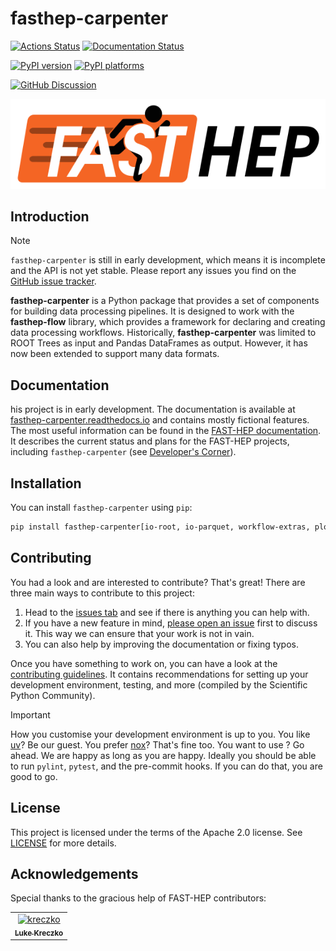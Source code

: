 # fasthep-carpenter

[![Actions Status][actions-badge]][actions-link]
[![Documentation Status][rtd-badge]][rtd-link]

[![PyPI version][pypi-version]][pypi-link]
[![PyPI platforms][pypi-platforms]][pypi-link]

[![GitHub Discussion][github-discussions-badge]][github-discussions-link]

<!-- SPHINX-START -->

<!-- prettier-ignore-start -->
[actions-badge]:            https://github.com/FAST-HEP/fasthep-carpenter/workflows/CI/badge.svg
[actions-link]:             https://github.com/FAST-HEP/fasthep-carpenter/actions

[github-discussions-badge]: https://img.shields.io/static/v1?label=Discussions&message=Ask&color=blue&logo=github
[github-discussions-link]:  https://github.com/FAST-HEP/fasthep/discussions
[pypi-link]:                https://pypi.org/project/fasthep-carpenter/
[pypi-platforms]:           https://img.shields.io/pypi/pyversions/fasthep-carpenter
[pypi-version]:             https://img.shields.io/pypi/v/fasthep-carpenter
[rtd-badge]:                https://readthedocs.org/projects/fasthep-carpenter/badge/?version=latest
[rtd-link]:                 https://fasthep-carpenter.readthedocs.io/en/latest/?badge=latest

[fasthep-logo]: https://raw.githubusercontent.com/FAST-HEP/logos-etc/master/fast-hep-black.png
[fasthep-link]: https://github.com/fast-hep/fasthep
<!-- prettier-ignore-end -->

[![fasthep][fasthep-logo]][fasthep-link]

## Introduction

> [!NOTE]
>
> `fasthep-carpenter` is still in early development, which means it is
> incomplete and the API is not yet stable. Please report any issues you find on
> the
> [GitHub issue tracker](https://github.com/FAST-HEP/fasthep-carpenter/issues).

**fasthep-carpenter** is a Python package that provides a set of components for
building data processing pipelines. It is designed to work with the
**fasthep-flow** library, which provides a framework for declaring and creating
data processing workflows. Historically, **fasthep-carpenter** was limited to
ROOT Trees as input and Pandas DataFrames as output. However, it has now been
extended to support many data formats.

## Documentation

his project is in early development. The documentation is available at
[fasthep-carpenter.readthedocs.io](https://fasthep-carpenter.readthedocs.io/en/latest/)
and contains mostly fictional features. The most useful information can be found
in the [FAST-HEP documentation](https://fast-hep.github.io/). It describes the
current status and plans for the FAST-HEP projects, including
`fasthep-carpenter` (see
[Developer's Corner](https://fast-hep.github.io/developers-corner/)).

## Installation

You can install `fasthep-carpenter` using `pip`:

```bash
pip install fasthep-carpenter[io-root, io-parquet, workflow-extras, plotting]
```

## Contributing

You had a look and are interested to contribute? That's great! There are three
main ways to contribute to this project:

1. Head to the
   [issues tab](https://github.com/FAST-HEP/fasthep-carpenter/issues) and see if
   there is anything you can help with.
2. If you have a new feature in mind,
   [please open an issue](https://github.com/FAST-HEP/fasthep-carpenter/issues/new)
   first to discuss it. This way we can ensure that your work is not in vain.
3. You can also help by improving the documentation or fixing typos.

Once you have something to work on, you can have a look at the
[contributing guidelines](./.github/CONTRIBUTING.md). It contains
recommendations for setting up your development environment, testing, and more
(compiled by the Scientific Python Community).

> [!IMPORTANT]
>
> How you customise your development environment is up to you. You like
> [uv](https://github.com/astral-sh/uv)? Be our guest. You prefer
> [nox](https://nox.thea.codes/en/stable/)? That's fine too. You want to use
> <your custom workflow>? Go ahead. We are happy as long as you are happy.
> Ideally you should be able to run `pylint`, `pytest`, and the pre-commit
> hooks. If you can do that, you are good to go.

## License

This project is licensed under the terms of the Apache 2.0 license. See
[LICENSE](./LICENSE) for more details.

## Acknowledgements

Special thanks to the gracious help of FAST-HEP contributors:

<!-- readme: collaborators,contributors -start -->
<table>
	<tbody>
		<tr>
            <td align="center">
                <a href="https://github.com/kreczko">
                    <img src="https://avatars.githubusercontent.com/u/1213276?v=4" width="100;" alt="kreczko"/>
                    <br />
                    <sub><b>Luke Kreczko</b></sub>
                </a>
            </td>
		</tr>
	<tbody>
</table>
<!-- readme: collaborators,contributors -end -->
